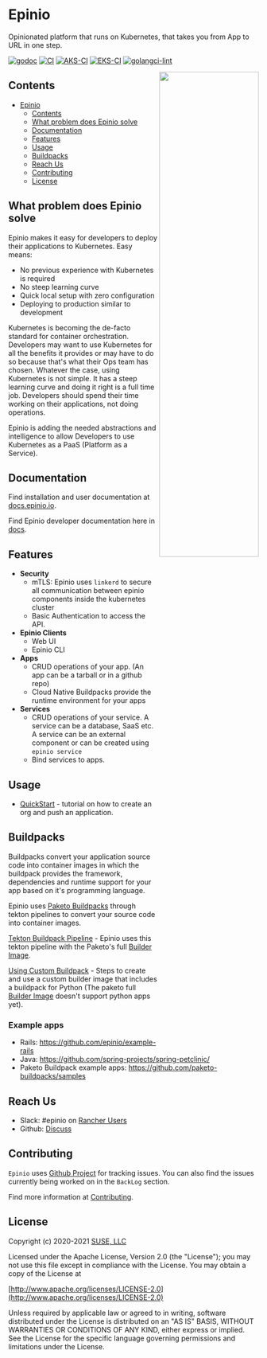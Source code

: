 # Epinio

Opinionated platform that runs on Kubernetes, that takes you from App to URL in one step.

[![godoc](https://pkg.go.dev/badge/epinio/epinio)](https://pkg.go.dev/github.com/epinio/epinio/internal/api/v1)
[![CI](https://github.com/epinio/epinio/workflows/CI/badge.svg?event=schedule)](https://github.com/epinio/epinio/actions/workflows/main.yml?query=event%3Aschedule)
[![AKS-CI](https://github.com/epinio/epinio/actions/workflows/aks.yml/badge.svg?event=schedule)](https://github.com/epinio/epinio/actions/workflows/aks.yml)
[![EKS-CI](https://github.com/epinio/epinio/actions/workflows/eks.yml/badge.svg?event=schedule)](https://github.com/epinio/epinio/actions/workflows/eks.yml)
[![golangci-lint](https://github.com/epinio/epinio/actions/workflows/golangci-lint.yml/badge.svg?event=schedule)](https://github.com/epinio/epinio/actions/workflows/golangci-lint.yml)

<img src="./docs/epinio.png" align="right" width="200" height="50%">

## Contents

- [Epinio](#epinio)
  - [Contents](#contents)
  - [What problem does Epinio solve](#what-problem-does-epinio-solve)
  - [Documentation](#documentation)
  - [Features](#features)
  - [Usage](#usage)
  - [Buildpacks](#buildpacks)
  - [Reach Us](#reach-us)
  - [Contributing](#contributing)
  - [License](#license)

## What problem does Epinio solve

Epinio makes it easy for developers to deploy their applications to Kubernetes. Easy means:

- No previous experience with Kubernetes is required
- No steep learning curve
- Quick local setup with zero configuration
- Deploying to production similar to development

Kubernetes is becoming the de-facto standard for container orchestration.
Developers may want to use Kubernetes for all the benefits it provides or may
have to do so because that's what their Ops team has chosen. Whatever the case,
using Kubernetes is not simple. It has a steep learning curve and doing it right
is a full time job. Developers should spend their time working on their applications,
not doing operations.

Epinio is adding the needed abstractions and intelligence to allow Developers
to use Kubernetes as a PaaS (Platform as a Service).

## Documentation

Find installation and user documentation at [docs.epinio.io](https://docs.epinio.io/).

Find Epinio developer documentation here in [docs](./docs).

## Features

- **Security**
  - mTLS: Epinio uses `linkerd` to secure all communication between epinio components inside the kubernetes cluster
  - Basic Authentication to access the API.
- **Epinio Clients**
  - Web UI
  - Epinio CLI
- **Apps**
  - CRUD operations of your app. (An app can be a tarball or in a github repo)
  - Cloud Native Buildpacks provide the runtime environment for your apps
- **Services**
  - CRUD operations of your service. A service can be a database, SaaS etc. A service can be an external component or can be created using `epinio service`
  - Bind services to apps.

## Usage

- [QuickStart](https://docs.epinio.io/tutorials/quickstart.html) - tutorial on how to create an org and push an application.

## Buildpacks

Buildpacks convert your application source code into container images in which the buildpack provides the framework, dependencies and runtime support for your app based on it's programming language.

Epinio uses [Paketo Buildpacks](https://paketo.io/docs/) through tekton pipelines to convert your source code into container images. 

[Tekton Buildpack Pipeline](https://github.com/tektoncd/catalog/blob/main/task/buildpacks/0.3/buildpacks.yaml) - Epinio uses this tekton pipeline with the Paketo's full [Builder Image](https://paketo.io/docs/concepts/builders/).

[Using Custom Buildpack](./docs/developer/howtos/custom-python-builder.md) - Steps to create and use a custom builder image that includes a buildpack for Python (The paketo  full [Builder Image](https://paketo.io/docs/concepts/builders/) doesn't support python apps yet).

### Example apps

- Rails: https://github.com/epinio/example-rails
- Java: https://github.com/spring-projects/spring-petclinic/
- Paketo Buildpack example apps: https://github.com/paketo-buildpacks/samples

## Reach Us

- Slack: #epinio on [Rancher Users](https://rancher-users.slack.com/)
- Github: [Discuss](https://github.com/epinio/epinio/discussions/new)

## Contributing

`Epinio` uses [Github Project](https://github.com/epinio/epinio/projects/1) for tracking issues. You can also find the issues currently being worked on in the `BackLog` section.

Find more information at [Contributing](./CONTRIBUTING.md).

## License

Copyright (c) 2020-2021 [SUSE, LLC](http://suse.com)

Licensed under the Apache License, Version 2.0 (the "License");
you may not use this file except in compliance with the License.
You may obtain a copy of the License at

[http://www.apache.org/licenses/LICENSE-2.0](http://www.apache.org/licenses/LICENSE-2.0)

Unless required by applicable law or agreed to in writing, software
distributed under the License is distributed on an "AS IS" BASIS,
WITHOUT WARRANTIES OR CONDITIONS OF ANY KIND, either express or implied.
See the License for the specific language governing permissions and
limitations under the License.
